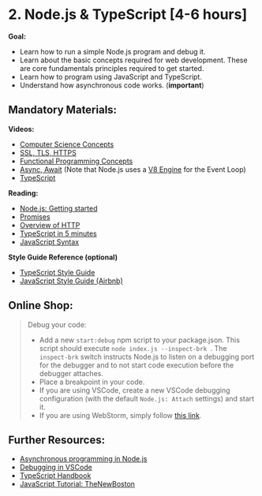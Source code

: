 # 2. Node.js & TypeScript [4-6 hours]

**Goal:** 
- Learn how to run a simple Node.js program and debug it. 
- Learn about the basic concepts required for web development. These are core fundamentals principles required to get started.
- Learn how to program using JavaScript and TypeScript.
- Understand how asynchronous code works. (**important**)


## Mandatory Materials:

**Videos:**
 - [Computer Science Concepts](https://www.youtube.com/watch?v=-uleG_Vecis)
 - [SSL, TLS, HTTPS](https://www.youtube.com/watch?v=j9QmMEWmcfo)
 - [Functional Programming Concepts](https://youtu.be/nuML9SmdbJ4)
 - [Async, Await](https://www.youtube.com/watch?v=vn3tm0quoqE) (Note that Node.js uses a [V8 Engine](https://nodejs.org/en/learn/getting-started/the-v8-javascript-engine) for the Event Loop)
 - [TypeScript](https://www.youtube.com/watch?v=zQnBQ4tB3ZA)

**Reading:**

 - [Node.js: Getting started](https://nodejs.org/en/docs/guides/getting-started-guide)
 - [Promises](https://developer.mozilla.org/en-US/docs/Web/JavaScript/Reference/Global_Objects/Promise)
 - [Overview of HTTP](https://developer.mozilla.org/en-US/docs/Web/HTTP/Overview)
 - [TypeScript in 5 minutes](https://www.typescriptlang.org/docs/handbook/typescript-in-5-minutes.html)
 - [JavaScript Syntax](https://learnxinyminutes.com/docs/javascript/)

**Style Guide Reference (optional)**
- [TypeScript Style Guide](https://google.github.io/styleguide/tsguide.html)
- [JavaScript Style Guide (Airbnb)](https://github.com/airbnb/javascript)

## Online Shop: 

 > Debug your code:
 > - Add a new `start:debug` npm script to your package.json. This script should execute `node index.js --inspect-brk `. The `inspect-brk` switch instructs Node.js to listen on a debugging port for the debugger and to not start code execution before the debugger attaches.
 > - Place a breakpoint in your code.
 > - If you are using VSCode, create a new VSCode debugging configuration (with the default `Node.js: Attach` settings) and start it.
 > - If you are using WebStorm, simply follow [this link](https://blog.jetbrains.com/webstorm/2018/01/how-to-debug-with-webstorm/).
 
## Further Resources:

- [Asynchronous programming in Node.js](https://codeforgeek.com/asynchronous-programming-in-node-js/)
- [Debugging in VSCode](https://code.visualstudio.com/docs/editor/debugging)
- [TypeScript Handbook](https://www.typescriptlang.org/docs/handbook/basic-types.html)
- [JavaScript Tutorial: TheNewBoston](https://www.youtube.com/watch?v=yQaAGmHNn9s&list=PL46F0A159EC02DF82)
